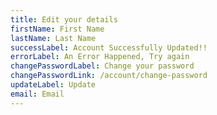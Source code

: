 ```yaml
---
title: Edit your details
firstName: First Name
lastName: Last Name
successLabel: Account Successfully Updated!!
errorLabel: An Error Happened, Try again
changePasswordLabel: Change your password
changePasswordLink: /account/change-password
updateLabel: Update
email: Email
---
```

